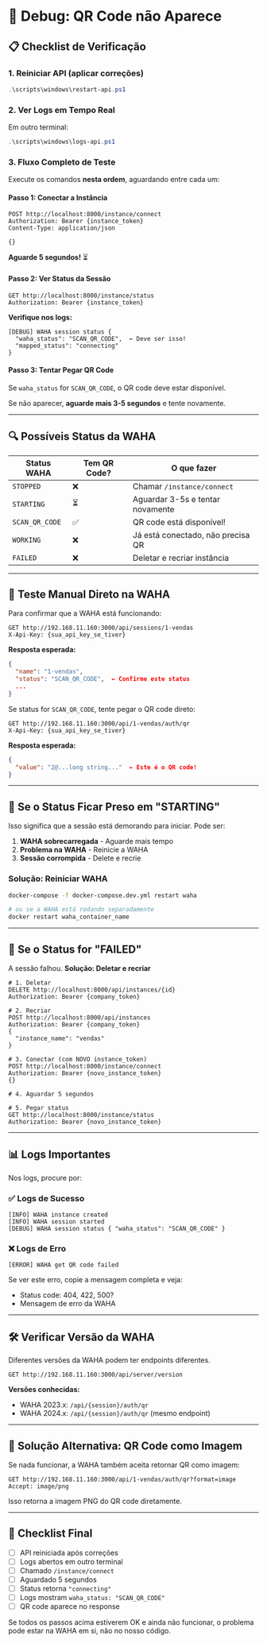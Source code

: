 # 🐛 Debug: QR Code não Aparece

## 📋 Checklist de Verificação

### 1. Reiniciar API (aplicar correções)

```powershell
.\scripts\windows\restart-api.ps1
```

### 2. Ver Logs em Tempo Real

Em outro terminal:

```powershell
.\scripts\windows\logs-api.ps1
```

### 3. Fluxo Completo de Teste

Execute os comandos **nesta ordem**, aguardando entre cada um:

#### Passo 1: Conectar a Instância

```http
POST http://localhost:8000/instance/connect
Authorization: Bearer {instance_token}
Content-Type: application/json

{}
```

**Aguarde 5 segundos!** ⏳

#### Passo 2: Ver Status da Sessão

```http
GET http://localhost:8000/instance/status
Authorization: Bearer {instance_token}
```

**Verifique nos logs:**
```
[DEBUG] WAHA session status {
  "waha_status": "SCAN_QR_CODE",  ← Deve ser isso!
  "mapped_status": "connecting"
}
```

#### Passo 3: Tentar Pegar QR Code

Se `waha_status` for `SCAN_QR_CODE`, o QR code deve estar disponível.

Se não aparecer, **aguarde mais 3-5 segundos** e tente novamente.

---

## 🔍 Possíveis Status da WAHA

| Status WAHA     | Tem QR Code? | O que fazer                          |
|-----------------|--------------|--------------------------------------|
| `STOPPED`       | ❌           | Chamar `/instance/connect`           |
| `STARTING`      | ⏳           | Aguardar 3-5s e tentar novamente     |
| `SCAN_QR_CODE`  | ✅           | QR code está disponível!             |
| `WORKING`       | ❌           | Já está conectado, não precisa QR    |
| `FAILED`        | ❌           | Deletar e recriar instância          |

---

## 🧪 Teste Manual Direto na WAHA

Para confirmar que a WAHA está funcionando:

```http
GET http://192.168.11.160:3000/api/sessions/1-vendas
X-Api-Key: {sua_api_key_se_tiver}
```

**Resposta esperada:**
```json
{
  "name": "1-vendas",
  "status": "SCAN_QR_CODE",  ← Confirme este status
  ...
}
```

Se status for `SCAN_QR_CODE`, tente pegar o QR code direto:

```http
GET http://192.168.11.160:3000/api/1-vendas/auth/qr
X-Api-Key: {sua_api_key_se_tiver}
```

**Resposta esperada:**
```json
{
  "value": "2@...long string..."  ← Este é o QR code!
}
```

---

## 🔴 Se o Status Ficar Preso em "STARTING"

Isso significa que a sessão está demorando para iniciar. Pode ser:

1. **WAHA sobrecarregada** - Aguarde mais tempo
2. **Problema na WAHA** - Reinicie a WAHA
3. **Sessão corrompida** - Delete e recrie

### Solução: Reiniciar WAHA

```bash
docker-compose -f docker-compose.dev.yml restart waha

# ou se a WAHA está rodando separadamente
docker restart waha_container_name
```

---

## 🔴 Se o Status for "FAILED"

A sessão falhou. **Solução: Deletar e recriar**

```http
# 1. Deletar
DELETE http://localhost:8000/api/instances/{id}
Authorization: Bearer {company_token}

# 2. Recriar
POST http://localhost:8000/api/instances
Authorization: Bearer {company_token}
{
  "instance_name": "vendas"
}

# 3. Conectar (com NOVO instance_token)
POST http://localhost:8000/instance/connect
Authorization: Bearer {novo_instance_token}
{}

# 4. Aguardar 5 segundos

# 5. Pegar status
GET http://localhost:8000/instance/status
Authorization: Bearer {novo_instance_token}
```

---

## 📊 Logs Importantes

Nos logs, procure por:

### ✅ Logs de Sucesso

```
[INFO] WAHA instance created
[INFO] WAHA session started
[DEBUG] WAHA session status { "waha_status": "SCAN_QR_CODE" }
```

### ❌ Logs de Erro

```
[ERROR] WAHA get QR code failed
```

Se ver este erro, copie a mensagem completa e veja:
- Status code: 404, 422, 500?
- Mensagem de erro da WAHA

---

## 🛠️ Verificar Versão da WAHA

Diferentes versões da WAHA podem ter endpoints diferentes.

```http
GET http://192.168.11.160:3000/api/server/version
```

**Versões conhecidas:**
- WAHA 2023.x: `/api/{session}/auth/qr`
- WAHA 2024.x: `/api/{session}/auth/qr` (mesmo endpoint)

---

## 🎯 Solução Alternativa: QR Code como Imagem

Se nada funcionar, a WAHA também aceita retornar QR como imagem:

```http
GET http://192.168.11.160:3000/api/1-vendas/auth/qr?format=image
Accept: image/png
```

Isso retorna a imagem PNG do QR code diretamente.

---

## 📝 Checklist Final

- [ ] API reiniciada após correções
- [ ] Logs abertos em outro terminal
- [ ] Chamado `/instance/connect`
- [ ] Aguardado 5 segundos
- [ ] Status retorna `"connecting"`
- [ ] Logs mostram `waha_status: "SCAN_QR_CODE"`
- [ ] QR code aparece no response

Se todos os passos acima estiverem OK e ainda não funcionar, o problema pode estar na WAHA em si, não no nosso código.

